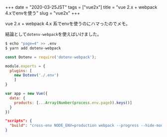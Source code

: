 +++
date = "2020-03-25JST"
tags = ["vue2x"]
title = "vue 2.x + webpack 4.xでenvを使う"
slug = "vue2x"
+++

vue 2.x + webpack 4.x 系でenvを使うのにハマったのでメモ。

結論として`dotenv-webpack`を使えばいけました。


```sh
$ echo "page=4" >> .env
$ yarn add dotenv-webpack
```

```js:webpack.config.js
const Dotenv = require('dotenv-webpack');

module.exports = {
  plugins: [
    new Dotenv('./.env')
	]
}
```

```js:src/main.js
var app = new Vue({
  data: {
    products: [...Array(Number(process.env.page)).keys()]
  }
})
```

```json:package.json
"scripts": {
  "build": "cross-env NODE_ENV=production webpack --progress --hide-modules"
}
```


